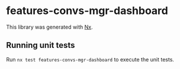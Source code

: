 # features-convs-mgr-dashboard

This library was generated with [Nx](https://nx.dev).

## Running unit tests

Run `nx test features-convs-mgr-dashboard` to execute the unit tests.
